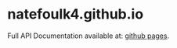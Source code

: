 # natefoulk4.github.io

Full API Documentation available at: [github pages](https://'natefoulk4'.github.io/'demo/).  
